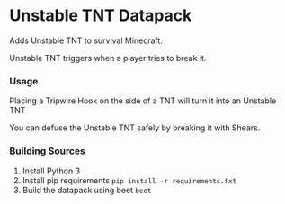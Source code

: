 # Unstable TNT Datapack

Adds Unstable TNT to survival Minecraft.

Unstable TNT triggers when a player tries to break it.


### Usage

Placing a Tripwire Hook on the side of a TNT will turn it into an Unstable TNT

You can defuse the Unstable TNT safely by breaking it with Shears.


### Building Sources

1. Install Python 3
2. Install pip requirements `pip install -r requirements.txt`
3. Build the datapack using beet `beet`

